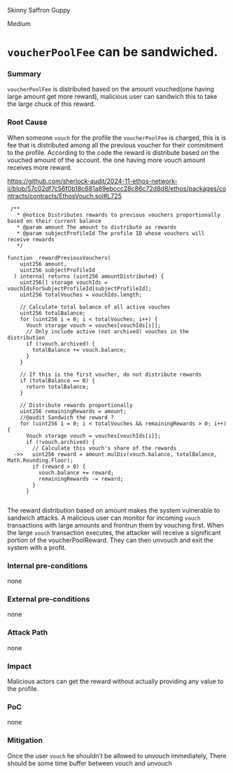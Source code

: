 Skinny Saffron Guppy

Medium

# `voucherPoolFee` can be sandwiched.

### Summary

`voucherPoolFee` is distributed based on the amount vouched(one having large amount get more reward), malicious user can sandwich this to take the large chuck of this reward.

### Root Cause

When someone `vouch` for the profile the `voucherPoolFee` is charged, this is is fee that is distributed among all the previous voucher for their commitment to the profile. According to the code the reward is distribute based on the vouched amount of the account. the one having more vouch amount receives more reward. 

https://github.com/sherlock-audit/2024-11-ethos-network-ii/blob/57c02df7c56f0b18c681a89ebccc28c86c72d8d8/ethos/packages/contracts/contracts/EthosVouch.sol#L725

```solidity
 /**
   * @notice Distributes rewards to previous vouchers proportionally based on their current balance
   * @param amount The amount to distribute as rewards
   * @param subjectProfileId The profile ID whose vouchers will receive rewards
   */
   
function _rewardPreviousVouchers(
    uint256 amount,
    uint256 subjectProfileId
  ) internal returns (uint256 amountDistributed) {
    uint256[] storage vouchIds = vouchIdsForSubjectProfileId[subjectProfileId];
    uint256 totalVouches = vouchIds.length;

    // Calculate total balance of all active vouches
    uint256 totalBalance;
    for (uint256 i = 0; i < totalVouches; i++) {
      Vouch storage vouch = vouches[vouchIds[i]];
      // Only include active (not archived) vouches in the distribution
      if (!vouch.archived) {
        totalBalance += vouch.balance;
      }
    }

    // If this is the first voucher, do not distribute rewards
    if (totalBalance == 0) {
      return totalBalance;
    }

    // Distribute rewards proportionally
    uint256 remainingRewards = amount;
    //@audit Sandwich the reward ?
    for (uint256 i = 0; i < totalVouches && remainingRewards > 0; i++) {
      Vouch storage vouch = vouches[vouchIds[i]];
      if (!vouch.archived) {
        // Calculate this vouch's share of the rewards
  ->>   uint256 reward = amount.mulDiv(vouch.balance, totalBalance, Math.Rounding.Floor);
        if (reward > 0) {
          vouch.balance += reward;
          remainingRewards -= reward;
        }
      }
    
```

The reward distribution based on amount makes the system vulnerable to sandwich attacks. A malicious user can monitor for incoming `vouch` transactions with large amounts and frontrun them by vouching first. When the large `vouch` transaction executes, the attacker will receive a significant portion of the voucherPoolReward. They can then unvouch and exit the system with a profit. 



### Internal pre-conditions

none

### External pre-conditions

none

### Attack Path

none

### Impact

Malicious actors can get the reward without actually providing any value to the profile. 

### PoC

none

### Mitigation

Once the user `vouch` he shouldn’t be allowed to unvouch immediately, There should be some time buffer between vouch and unvouch
